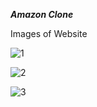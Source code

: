 ***Amazon Clone***

Images of Website

![1](https://github.com/user-attachments/assets/cd3cb0f3-9846-4acc-9202-6fb691dce94b)


![2](https://github.com/user-attachments/assets/1bd30b25-9d11-48ef-9d60-1d9d8cf8616b)


![3](https://github.com/user-attachments/assets/5d5141b3-21b5-4fd0-96f7-3b1547455229)
